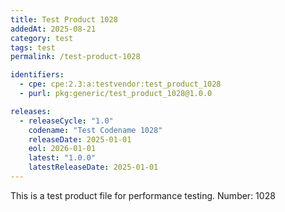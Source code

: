 ```yaml
---
title: Test Product 1028
addedAt: 2025-08-21
category: test
tags: test
permalink: /test-product-1028

identifiers:
  - cpe: cpe:2.3:a:testvendor:test_product_1028
  - purl: pkg:generic/test_product_1028@1.0.0

releases:
  - releaseCycle: "1.0"
    codename: "Test Codename 1028"
    releaseDate: 2025-01-01
    eol: 2026-01-01
    latest: "1.0.0"
    latestReleaseDate: 2025-01-01
---
```


This is a test product file for performance testing. Number: 1028

